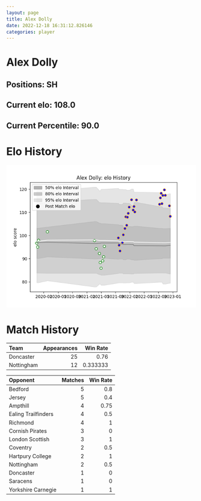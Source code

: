 ```yaml
---  
layout: page  
title: Alex Dolly  
date: 2022-12-18 16:31:12.826146  
categories: player  
---
```

# Alex Dolly

## Positions: SH

## Current elo: 108.0

## Current Percentile: 90.0

# Elo History


![elo history](history_AlexDolly.png)
# Match History


| Team       |   Appearances |   Win Rate |
|:-----------|--------------:|-----------:|
| Doncaster  |            25 |   0.76     |
| Nottingham |            12 |   0.333333 |

| Opponent            |   Matches |   Win Rate |
|:--------------------|----------:|-----------:|
| Bedford             |         5 |       0.8  |
| Jersey              |         5 |       0.4  |
| Ampthill            |         4 |       0.75 |
| Ealing Trailfinders |         4 |       0.5  |
| Richmond            |         4 |       1    |
| Cornish Pirates     |         3 |       0    |
| London Scottish     |         3 |       1    |
| Coventry            |         2 |       0.5  |
| Hartpury College    |         2 |       1    |
| Nottingham          |         2 |       0.5  |
| Doncaster           |         1 |       0    |
| Saracens            |         1 |       0    |
| Yorkshire Carnegie  |         1 |       1    |